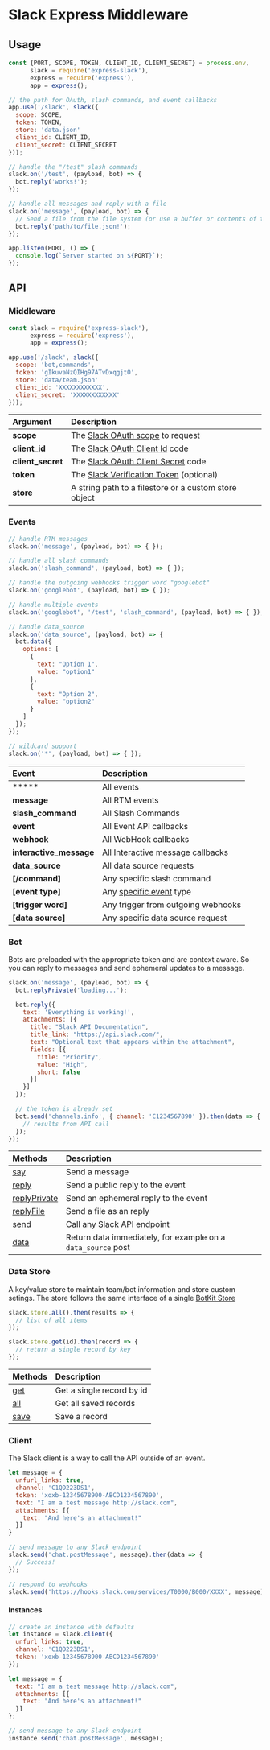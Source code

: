 # Slack Express Middleware


## Usage
```js
const {PORT, SCOPE, TOKEN, CLIENT_ID, CLIENT_SECRET} = process.env,
      slack = require('express-slack'),
      express = require('express'),
      app = express();

// the path for OAuth, slash commands, and event callbacks
app.use('/slack', slack({
  scope: SCOPE,
  token: TOKEN,
  store: 'data.json'
  client_id: CLIENT_ID,
  client_secret: CLIENT_SECRET
}));

// handle the "/test" slash commands
slack.on('/test', (payload, bot) => {
  bot.reply('works!');
});

// handle all messages and reply with a file
slack.on('message', (payload, bot) => {
  // Send a file from the file system (or use a buffer or contents of the file)
  bot.reply('path/to/file.json!');
});

app.listen(PORT, () => {
  console.log(`Server started on ${PORT}`);
});
```

## API

### Middleware
```js
const slack = require('express-slack'),
      express = require('express'),
      app = express();

app.use('/slack', slack({
  scope: 'bot,commands',
  token: 'gIkuvaNzQIHg97ATvDxqgjtO',
  store: 'data/team.json'
  client_id: 'XXXXXXXXXXXX',
  client_secret: 'XXXXXXXXXXXX'
}));
```
Argument | Description
:---|:---
**scope** | The [Slack OAuth scope](https://api.slack.com/docs/oauth-scopes) to request
**client_id** | The [Slack OAuth Client Id](https://api.slack.com/docs/oauth) code
**client_secret** | The [Slack OAuth Client Secret](https://api.slack.com/docs/oauth) code
**token** | The [Slack Verification Token](https://api.slack.com/slash-commands#validating_the_command) (optional)
**store** | A string path to a filestore or a custom store object


### Events
```js
// handle RTM messages
slack.on('message', (payload, bot) => { });

// handle all slash commands
slack.on('slash_command', (payload, bot) => { });

// handle the outgoing webhooks trigger word "googlebot"
slack.on('googlebot', (payload, bot) => { });

// handle multiple events
slack.on('googlebot', '/test', 'slash_command', (payload, bot) => { });

// handle data_source
slack.on('data_source', (payload, bot) => {
  bot.data({
    options: [
      {
        text: "Option 1",
        value: "option1"
      },
      {
        text: "Option 2",
        value: "option2"
      }
    ]
  });
});

// wildcard support
slack.on('*', (payload, bot) => { });
```
Event | Description
:---|:---
***** | All events
**message** | All RTM events
**slash_command** | All Slash Commands
**event** | All Event API callbacks
**webhook** | All WebHook callbacks
**interactive_message** | All Interactive message callbacks
**data_source** | All data source requests
**[/command]** | Any specific slash command
**[event type]** | Any [specific event](https://api.slack.com/events) type
**[trigger word]** | Any trigger from outgoing webhooks
**[data source]** | Any specific data source request

### Bot
Bots are preloaded with the appropriate token and are context aware. So you can reply to messages and send ephemeral updates to a message.
```js
slack.on('message', (payload, bot) => {
  bot.replyPrivate('loading...');

  bot.reply({
    text: 'Everything is working!',
    attachments: [{
      title: "Slack API Documentation",
      title_link: "https://api.slack.com/",
      text: "Optional text that appears within the attachment",
      fields: [{
        title: "Priority",
        value: "High",
        short: false
      }]
    }]
  });

  // the token is already set
  bot.send('channels.info', { channel: 'C1234567890' }).then(data => {
    // results from API call
  });
});
```
Methods | Description
:---|:---
[say](src/bot.js#55) | Send a message
[reply](src/bot.js#26) | Send a public reply to the event
[replyPrivate](src/bot.js#46) | Send an ephemeral reply to the event
[replyFile](src/bot.js#L76) | Send a file as an reply
[send](src/bot.js#66) | Call any Slack API endpoint
[data](src/bot.js#111) | Return data immediately, for example on a `data_source` post

### Data Store
A key/value store to maintain team/bot information and store custom setings. The store follows the same interface of a single [BotKit Store](https://github.com/howdyai/botkit#storing-information)
```js
slack.store.all().then(results => {
  // list of all items
});

slack.store.get(id).then(record => {
  // return a single record by key
});
```
Methods | Description
:---|:---
[get](src/filestore.js#L39) | Get a single record by id
[all](src/filestore.js#L61) | Get all saved records
[save](src/filestore.js#L50) | Save a record


### Client
The Slack client is a way to call the API outside of an event.
```js
let message = {
  unfurl_links: true,
  channel: 'C1QD223DS1',
  token: 'xoxb-12345678900-ABCD1234567890',
  text: "I am a test message http://slack.com",
  attachments: [{
    text: "And here's an attachment!"
  }]
}

// send message to any Slack endpoint
slack.send('chat.postMessage', message).then(data => {
  // Success!
});

// respond to webhooks
slack.send('https://hooks.slack.com/services/T0000/B000/XXXX', message);
```

#### Instances
```js
// create an instance with defaults
let instance = slack.client({
  unfurl_links: true,
  channel: 'C1QD223DS1',
  token: 'xoxb-12345678900-ABCD1234567890'
});

let message = {
  text: "I am a test message http://slack.com",
  attachments: [{
    text: "And here's an attachment!"
  }]
};

// send message to any Slack endpoint
instance.send('chat.postMessage', message);
```